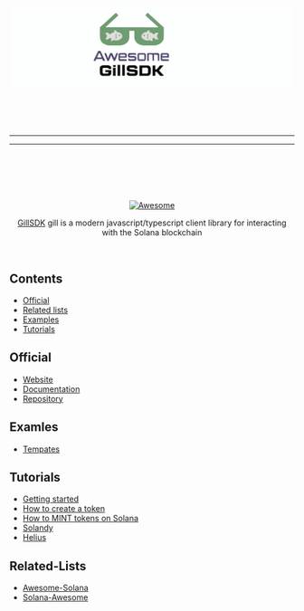 <div align="center">
	<div>
		<img width="500" src="logo.svg" alt="Awesome GillSDK">
		<br>
	</div>
	<br>
	<br>
	<br>
	<br>
	<hr>
	<hr>
	<br>
	<br>
	<br>
	<br>
	<br>
	<a href="https://awesome.re">
		<img src="https://awesome.re/badge-flat2.svg" alt="Awesome">
	</a>
	<!-- <p> -->
	<!-- 	<sub>Just type <a href="https://node.cool"><code>node.cool</code></a> to go here. Follow me on <a href="https://twitter.com/sindresorhus">Twitter</a>.</sub> -->
	<!-- </p> -->
	<br>
	<p>
		<a href="https://gill.site">GillSDK</a> gill is a modern javascript/typescript client library for interacting with the Solana blockchain
	</p>
	<br>
</div>

## Contents

- [Official](#official)
- [Related lists](#related-lists)
- [Examples](#examples)
- [Tutorials](#tutorials)

## Official

- [Website](https://www.gillsdk.com/)
- [Documentation](https://www.gillsdk.com/docs)
- [Repository](https://github.com/gillsdk/gill)

## Examles

- [Tempates](https://github.com/solana-foundation/templates/tree/main/gill)

## Tutorials

- [Getting started](https://www.youtube.com/watch?v=qfogmHaICg8)
- [How to create a token](https://www.youtube.com/watch?v=UM1-oI8XBuU)
- [How to MINT tokens on Solana](https://www.youtube.com/watch?v=ibZRCeYjWPw)
- [Solandy](https://www.youtube.com/watch?v=sApD4qNlMUg)
- [Helius](https://www.helius.dev/blog/gill)

## Related-Lists

- [Awesome-Solana](https://github.com/avareum/awesome-solana)
- [Solana-Awesome](https://github.com/helius-labs/solana-awesome)

